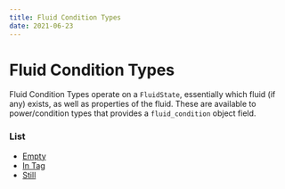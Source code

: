 ```yaml
---
title: Fluid Condition Types
date: 2021-06-23
---
```


# Fluid Condition Types

Fluid Condition Types operate on a `FluidState`, essentially which fluid (if any) exists, as well as properties of the fluid. These are available to power/condition types that provides a `fluid_condition` object field.

### List

-   [Empty](fluid_condition_types/empty.md)
-   [In Tag](fluid_condition_types/in_tag.md)
-   [Still](fluid_condition_types/still.md)
